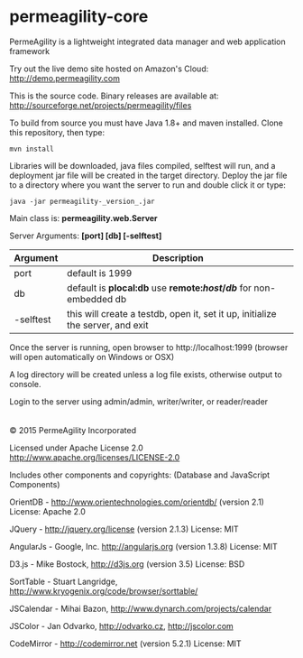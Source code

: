 permeagility-core
=================

PermeAgility is a lightweight integrated data manager and web application framework

Try out the live demo site hosted on Amazon's Cloud: http://demo.permeagility.com

This is the source code. Binary releases are available at: http://sourceforge.net/projects/permeagility/files  

To build from source you must have Java 1.8+ and maven installed.  Clone this repository, then type: 

    mvn install

Libraries will be downloaded, java files compiled, selftest will run, and a deployment jar 
file will be created in the target directory.  Deploy the jar file to a directory 
where you want the server to run and double click it or type: 

    java -jar permeagility-_version_.jar

Main class is: <b>permeagility.web.Server</b>

Server Arguments: <b>[port] [db] [-selftest]</b>

Argument | Description
-------- | -----------
port | default is 1999
db | default is <b>plocal:db</b> use <b>remote:_host_/_db_</b> for non-embedded db
-selftest | this will create a testdb, open it, set it up, initialize the server, and exit

Once the server is running, open browser to http://localhost:1999 
(browser will open automatically on Windows or OSX)

A log directory will be created unless a log file exists, otherwise output to console.  

Login to the server using admin/admin, writer/writer, or reader/reader
<br>
<br>
<br>
&copy; 2015 PermeAgility Incorporated

Licensed under Apache License 2.0  http://www.apache.org/licenses/LICENSE-2.0

Includes other components and copyrights: (Database and JavaScript Components)

OrientDB - http://www.orientechnologies.com/orientdb/ (version 2.1)  License: Apache 2.0

JQuery - http://jquery.org/license (version 2.1.3)  License: MIT

AngularJs - Google, Inc. http://angularjs.org (version 1.3.8)  License: MIT

D3.js - Mike Bostock, http://d3js.org (version 3.5)  License: BSD

SortTable - Stuart Langridge, http://www.kryogenix.org/code/browser/sorttable/

JSCalendar - Mihai Bazon, http://www.dynarch.com/projects/calendar

JSColor - Jan Odvarko, http://odvarko.cz, http://jscolor.com

CodeMirror - http://codemirror.net (version 5.2.1) License: MIT
